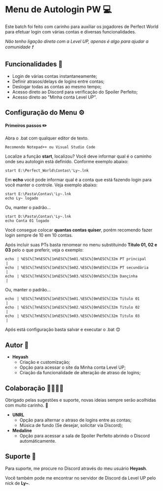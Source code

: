  
# Menu de Autologin PW 💻

Este batch foi feito com carinho para auxiliar os jogadores de Perfect World para efetuar login com várias contas e diversas funcionalidades.

*Não tenho ligação direta com a Level UP, apenas é algo para ajudar a comunidade ❗*


## Funcionalidades 🎲

- Login de várias contas instantaneamente;
- Definir atrasos/delays de logins entre contas;
- Deslogar todas as contas ao mesmo tempo;
- Acesso direto ao Discord para verificação do Spoiler Perfeito;
- Acesso direto ao "Minha conta Level UP".


## Configuração do Menu ⚙️

#### Primeiros passos ✏️

Abra o .bat com qualquer editor de texto.

    Recomendo Notepad++ ou Visual Studio Code

Localize a função **start**, localizou? Você deve informar qual é o caminho onde seu autologin está definido. Conforme exemplo abaixo:

```batch
start E:\Perfect_World\Contas\'Ly~.lnk   
```

Em **echo** você pode informar qual é a conta que está fazendo login para você manter o controle. Veja exemplo abaixo:
```batch
start E:\Pasta\Contas\'Ly~.lnk
echo Ly~ logado
```

Ou, manter o padrão...

```batch
start D:\Pasta\Contas\'Ly~.lnk
echo Conta 01 logado
```

Você consegue colocar **quantas contas quiser**, porém recomendo fazer login sempre de 10 em 10 contas.

Após incluir suas PTs basta renomear no menu substituindo **Título 01, 02 e 03** pelo o que preferir, veja o exemplo:
```batch
echo ⢸ %ESC%[7m%ESC%[1m%ESC%[5m01.%ESC%[0m%ESC%[32m PT principal                   ⢸
echo ⢸ %ESC%[7m%ESC%[1m%ESC%[5m02.%ESC%[0m%ESC%[32m PT secundária                  ⢸
echo ⢸ %ESC%[7m%ESC%[1m%ESC%[5m03.%ESC%[0m%ESC%[32m Dançinha                       ⢸
```
Ou, manter o padrão...

```batch
echo ⢸ %ESC%[7m%ESC%[1m%ESC%[5m01.%ESC%[0m%ESC%[32m Titulo 01                       ⢸
echo ⢸ %ESC%[7m%ESC%[1m%ESC%[5m02.%ESC%[0m%ESC%[32m Titulo 02                       ⢸
echo ⢸ %ESC%[7m%ESC%[1m%ESC%[5m03.%ESC%[0m%ESC%[32m Titulo 03                       ⢸
```

Após está configuração basta salvar e executar o .bat 😊
## Autor 👤

- **Heyash**
    - Criação e customização;
    - Opção para acessar o site da Minha conta Level UP;
    - Criação da funcionalidade de alteração de atraso de logins;

## Colaboração 🫸🏻🫷🏻

Obrigado pelas sugestões e suporte, novas ideias sempre serão acolhidas com muito carinho. 💙

- **UNRL**
    - Opção para alternar o atraso de logins entre as contas;
    - Música de fundo (Se desejar, solicitar via Discord);
- **Medaline**
    - Opção para acessar a sala de Spoiler Perfeito abrindo o Discord automáticamente.

## Suporte 🔗

Para suporte, me procure no Discord através do meu usuário **Heyash**.

Você também pode me encontrar no servidor de Discord da Level UP pelo nick de **Ly~**.

